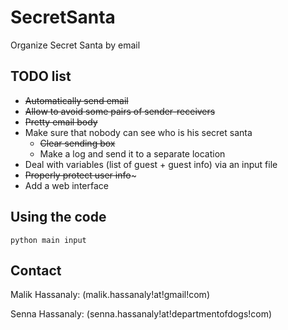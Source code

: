 # SecretSanta
Organize Secret Santa by email


## TODO list
- ~~Automatically send email~~
- ~~Allow to avoid some pairs of sender-receivers~~
- ~~Pretty email body~~
- Make sure that nobody can see who is his secret santa
    - ~~Clear sending box~~
    - Make a log and send it to a separate location
- Deal with variables (list of guest + guest info) via an input file
- ~~Properly protect user info~~~
- Add a web interface

## Using the code

`python main input`

## Contact

Malik Hassanaly: (malik.hassanaly!at!gmail!com)

Senna Hassanaly: (senna.hassanaly!at!departmentofdogs!com)

